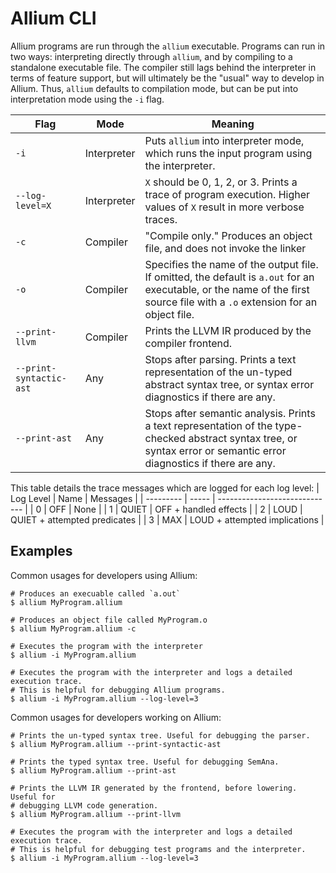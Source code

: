 # Allium CLI

Allium programs are run through the `allium` executable. Programs can run in
two ways: interpreting directly through `allium`, and by compiling to a
standalone executable file. The compiler still lags behind the interpreter in
terms of feature support, but will ultimately be the "usual" way to develop in
Allium. Thus, `allium` defaults to compilation mode, but can be put into
interpretation mode using the `-i` flag.

| Flag                    | Mode        | Meaning                                      |
| ----------------------- | ----------- | -------------------------------------------- |
| `-i`                    | Interpreter | Puts `allium` into interpreter mode, which runs the input program using the interpreter. |
| `--log-level=X`         | Interpreter | `X` should be 0, 1, 2, or 3. Prints a trace of program execution. Higher values of `X` result in more verbose traces. |
| `-c`                    | Compiler    | "Compile only." Produces an object file, and does not invoke the linker |
| `-o`                    | Compiler    | Specifies the name of the output file. If omitted, the default is `a.out` for an executable, or the name of the first source file with a `.o` extension for an object file. |
| `--print-llvm`          | Compiler    | Prints the LLVM IR produced by the compiler frontend. |
| `--print-syntactic-ast` | Any         | Stops after parsing. Prints a text representation of the un-typed abstract syntax tree, or syntax error diagnostics if there are any. |
| `--print-ast`           | Any         | Stops after semantic analysis. Prints a text representation of the type-checked abstract syntax tree, or syntax error or semantic error diagnostics if there are any. |

This table details the trace messages which are logged for each log level:
| Log Level | Name  | Messages                      |
| --------- | ----- | ----------------------------- |
| 0         | OFF   | None                          |
| 1         | QUIET | OFF + handled effects         |
| 2         | LOUD  | QUIET + attempted predicates  |
| 3         | MAX   | LOUD + attempted implications |

## Examples

Common usages for developers using Allium:
```
# Produces an execuable called `a.out`
$ allium MyProgram.allium

# Produces an object file called MyProgram.o
$ allium MyProgram.allium -c

# Executes the program with the interpreter
$ allium -i MyProgram.allium

# Executes the program with the interpreter and logs a detailed execution trace.
# This is helpful for debugging Allium programs.
$ allium -i MyProgram.allium --log-level=3
```

Common usages for developers working on Allium:
```
# Prints the un-typed syntax tree. Useful for debugging the parser.
$ allium MyProgram.allium --print-syntactic-ast

# Prints the typed syntax tree. Useful for debugging SemAna.
$ allium MyProgram.allium --print-ast

# Prints the LLVM IR generated by the frontend, before lowering. Useful for
# debugging LLVM code generation.
$ allium MyProgram.allium --print-llvm

# Executes the program with the interpreter and logs a detailed execution trace.
# This is helpful for debugging test programs and the interpreter.
$ allium -i MyProgram.allium --log-level=3
```
